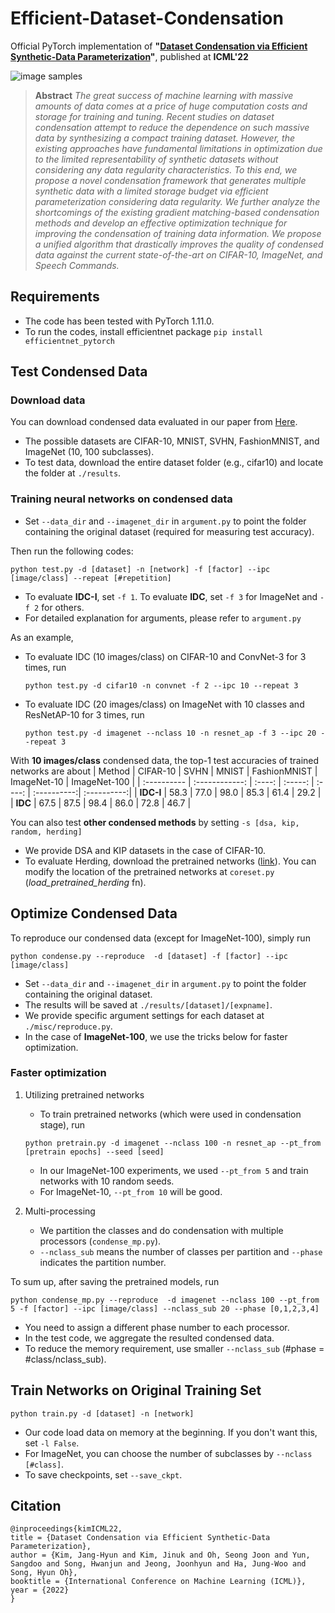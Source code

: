 # Efficient-Dataset-Condensation
Official PyTorch implementation of **"[Dataset Condensation via Efficient Synthetic-Data Parameterization](https://arxiv.org/abs/2205.14959)"**, published at **ICML'22**

![image samples](images/title.png)

> **Abstract** *The great success of machine learning with massive amounts of data comes at a price of huge computation costs and storage for training and tuning. 
Recent studies on dataset condensation attempt to reduce the dependence on such massive data by synthesizing a compact training dataset. 
However, the existing approaches have fundamental limitations in optimization due to the limited representability of synthetic datasets without considering any data regularity characteristics.
To this end, we propose a novel condensation framework that generates multiple synthetic data with a limited storage budget via efficient parameterization considering data regularity. 
We further analyze the shortcomings of the existing gradient matching-based condensation methods and develop an effective optimization technique for improving the condensation of training data information. 
We propose a unified algorithm that drastically improves the quality of condensed data against the current state-of-the-art on CIFAR-10, ImageNet, and Speech Commands.*

## Requirements
- The code has been tested with PyTorch 1.11.0.   
- To run the codes, install efficientnet package ```pip install efficientnet_pytorch```

## Test Condensed Data
### Download data
You can download condensed data evaluated in our paper from [Here](https://drive.google.com/drive/folders/1yh0Hf2ia4b-1edMiAr1kXCH4eUcYNfmz?usp=sharing).
- The possible datasets are CIFAR-10, MNIST, SVHN, FashionMNIST, and ImageNet (10, 100 subclasses).
- To test data, download the entire dataset folder (e.g., cifar10) and locate the folder at ```./results```. 

### Training neural networks on condensed data
- Set ```--data_dir``` and ```--imagenet_dir``` in ```argument.py``` to point the folder containing the original dataset (required for measuring test accuracy).   

Then run the following codes:   
```
python test.py -d [dataset] -n [network] -f [factor] --ipc [image/class] --repeat [#repetition]
```
- To evaluate **IDC-I**, set ```-f 1```. To evaluate **IDC**, set ```-f 3``` for ImageNet and ```-f 2``` for others.
- For detailed explanation for arguments, please refer to ```argument.py```

As an example, 
- To evaluate IDC (10 images/class) on CIFAR-10 and ConvNet-3 for 3 times, run
  ```
  python test.py -d cifar10 -n convnet -f 2 --ipc 10 --repeat 3
  ```
- To evaluate IDC (20 images/class) on ImageNet with 10 classes and ResNetAP-10 for 3 times, run
  ```
  python test.py -d imagenet --nclass 10 -n resnet_ap -f 3 --ipc 20 --repeat 3
  ```

With **10 images/class** condensed data, the top-1 test accuracies of trained networks are about
| Method | CIFAR-10  | SVHN | MNIST | FashionMNIST | ImageNet-10  | ImageNet-100  |
| :---------- | :------------: | :----: | :-----: | :----: | :----------:| :----------:|
| **IDC-I** |  58.3  | 77.0 | 98.0 |  85.3 | 61.4 | 29.2  |
| **IDC** | 67.5 | 87.5 | 98.4 | 86.0  | 72.8 | 46.7  |



You can also test **other condensed methods** by setting ```-s [dsa, kip, random, herding]```
- We provide DSA and KIP datasets in the case of CIFAR-10. 
- To evaluate Herding, download the pretrained networks ([link](https://drive.google.com/drive/folders/1Sk-IVb7YotbZ07WNJwfp4ID3tv6_MTnx?usp=sharing)). You can modify the location of the pretrained networks at ```coreset.py``` (*load_pretrained_herding* fn).


## Optimize Condensed Data
To reproduce our condensed data (except for ImageNet-100), simply run
```
python condense.py --reproduce  -d [dataset] -f [factor] --ipc [image/class]
```
- Set ```--data_dir``` and ```--imagenet_dir``` in ```argument.py``` to point the folder containing the original dataset.   
- The results will be saved at ```./results/[dataset]/[expname]```. 
- We provide specific argument settings for each dataset at ```./misc/reproduce.py```.
- In the case of **ImageNet-100**, we use the tricks below for faster optimization.

### Faster optimization
1. Utilizing pretrained networks   
    - To train pretrained networks (which were used in condensation stage), run
    ```
    python pretrain.py -d imagenet --nclass 100 -n resnet_ap --pt_from [pretrain epochs] --seed [seed]
    ```
    - In our ImageNet-100 experiments, we used ```--pt_from 5``` and train networks with 10 random seeds.
    - For ImageNet-10, ```--pt_from 10``` will be good. 


2. Multi-processing
    - We partition the classes and do condensation with multiple processors (```condense_mp.py```).
    - ```--nclass_sub``` means the number of classes per partition and ```--phase``` indicates the partition number. 

To sum up, after saving the pretrained models, run
```
python condense_mp.py --reproduce  -d imagenet --nclass 100 --pt_from 5 -f [factor] --ipc [image/class] --nclass_sub 20 --phase [0,1,2,3,4]
```
- You need to assign a different phase number to each processor.
- In the test code, we aggregate the resulted condensed data. 
- To reduce the memory requirement, use smaller ```--nclass_sub``` (#phase = #class/nclass_sub).

## Train Networks on Original Training Set
```
python train.py -d [dataset] -n [network]
```
- Our code load data on memory at the beginning. If you don't want this, set ```-l False```.
- For ImageNet, you can choose the number of subclasses by ```--nclass [#class]```.
- To save checkpoints, set ```--save_ckpt```.

## Citation
```
@inproceedings{kimICML22,
title = {Dataset Condensation via Efficient Synthetic-Data Parameterization},
author = {Kim, Jang-Hyun and Kim, Jinuk and Oh, Seong Joon and Yun, Sangdoo and Song, Hwanjun and Jeong, Joonhyun and Ha, Jung-Woo and Song, Hyun Oh},
booktitle = {International Conference on Machine Learning (ICML)},
year = {2022}
}
```
